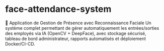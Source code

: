 # face-attendance-system
🚀 Application de Gestion de Présence avec Reconnaissance Faciale   Un système complet permettant de gérer automatiquement les entrées/sorties des employés via IA (OpenCV + DeepFace),   avec stockage sécurisé, tableau de bord administrateur, rapports automatisés et déploiement Docker/CI-CD.
